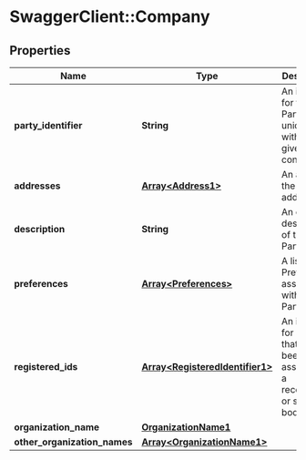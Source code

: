 # SwaggerClient::Company

## Properties
Name | Type | Description | Notes
------------ | ------------- | ------------- | -------------
**party_identifier** | **String** | An identifier for the Party that is unique within a given context.. | [optional] 
**addresses** | [**Array&lt;Address1&gt;**](Address1.md) | An array of the Party&#39;s addresses. | [optional] 
**description** | **String** | An optional description of the Party. | [optional] [default to &quot;null&quot;]
**preferences** | [**Array&lt;Preferences&gt;**](Preferences.md) | A list of Preferences associated with the Party. | [optional] 
**registered_ids** | [**Array&lt;RegisteredIdentifier1&gt;**](RegisteredIdentifier1.md) | An identifier for a Party that has been assigend by a recognized or statutory body. | [optional] 
**organization_name** | [**OrganizationName1**](OrganizationName1.md) |  | [optional] 
**other_organization_names** | [**Array&lt;OrganizationName1&gt;**](OrganizationName1.md) |  | [optional] 


